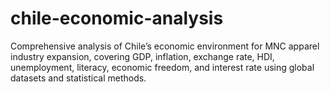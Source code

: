 # chile-economic-analysis
Comprehensive analysis of Chile’s economic environment for MNC apparel industry expansion, covering GDP, inflation, exchange rate, HDI, unemployment, literacy, economic freedom, and interest rate using global datasets and statistical methods.
